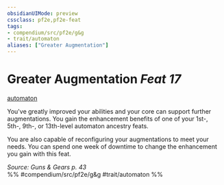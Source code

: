 ```yaml
---
obsidianUIMode: preview
cssclass: pf2e,pf2e-feat
tags:
- compendium/src/pf2e/g&g
- trait/automaton
aliases: ["Greater Augmentation"]
---
```

# Greater Augmentation  *Feat 17*  
[automaton](../../rules/traits/automaton-g-g.md)  


You've greatly improved your abilities and your core can support further augmentations. You gain the enhancement benefits of one of your 1st-, 5th-, 9th-, or 13th-level automaton ancestry feats.

You are also capable of reconfiguring your augmentations to meet your needs. You can spend one week of downtime to change the enhancement you gain with this feat.

*Source: Guns & Gears p. 43*  
%% #compendium/src/pf2e/g&g #trait/automaton %%